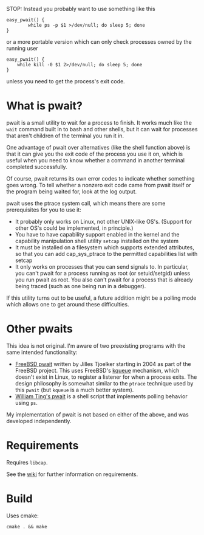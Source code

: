 STOP: Instead you probably want to use something like this

    easy_pwait() {
            while ps -p $1 >/dev/null; do sleep 5; done
    }
	
or a more portable version which can only check processes owned by the running user

    easy_pwait() {
        while kill -0 $1 2>/dev/null; do sleep 5; done
    }

unless you need to get the process's exit code.

# What is pwait?

pwait is a small utility to wait for a process to finish. It works much like
the `wait` command built in to bash and other shells, but it can wait for
processes that aren't children of the terminal you run it in.

One advantage of pwait over alternatives (like the shell function above) is
that it can give you the exit code of the process you use it on, which is
useful when you need to know whether a command in another terminal completed
successfully.

Of course, pwait returns its own error codes to indicate whether something goes
wrong. To tell whether a nonzero exit code came from pwait itself or the
program being waited for, look at the log output.

pwait uses the ptrace system call, which means there are some prerequisites
for you to use it:

- It probably only works on Linux, not other UNIX-like OS's. (Support for other
  OS's could be implemented, in principle.)
- You have to have capability support enabled in the kernel and the capability
  manipulation shell utility `setcap` installed on the system
- It must be installed on a filesystem which supports extended attributes, so
  that you can add cap_sys_ptrace to the permitted capabilities list with setcap
- It only works on processes that you can send signals to. In particular, you
  can't pwait for a process running as root (or setuid/setgid) unless you run
  pwait as root. You also can't pwait for a process that is already being traced
  (such as one being run in a debugger).

If this utility turns out to be useful, a future addition might be a
polling mode which allows one to get around these difficulties.

# Other pwaits

This idea is not original. I'm aware of two preexisting programs with the
same intended functionality:

- [FreeBSD pwait](https://github.com/freebsd/freebsd/tree/master/bin/pwait)
  written by Jilles Tjoelker starting in 2004 as part of the FreeBSD project.
  This uses FreeBSD's [kqueue](https://www.freebsd.org/cgi/man.cgi?kqueue)
  mechanism, which doesn't exist in Linux, to register a listener for when
  a process exits. The design philosophy is somewhat similar to the `ptrace`
  technique used by this `pwait` (but `kqueue` is a much better system).
- [William Ting's pwait](https://github.com/wting/pwait) is a shell script
  that implements polling behavior using `ps`.

My implementation of pwait is not based on either of the above, and was
developed independently.

# Requirements

Requires `libcap`.

See the [wiki](https://github.com/diazona/pwait/wiki) for further information on requirements.

# Build

Uses cmake:

```
cmake . && make
```
